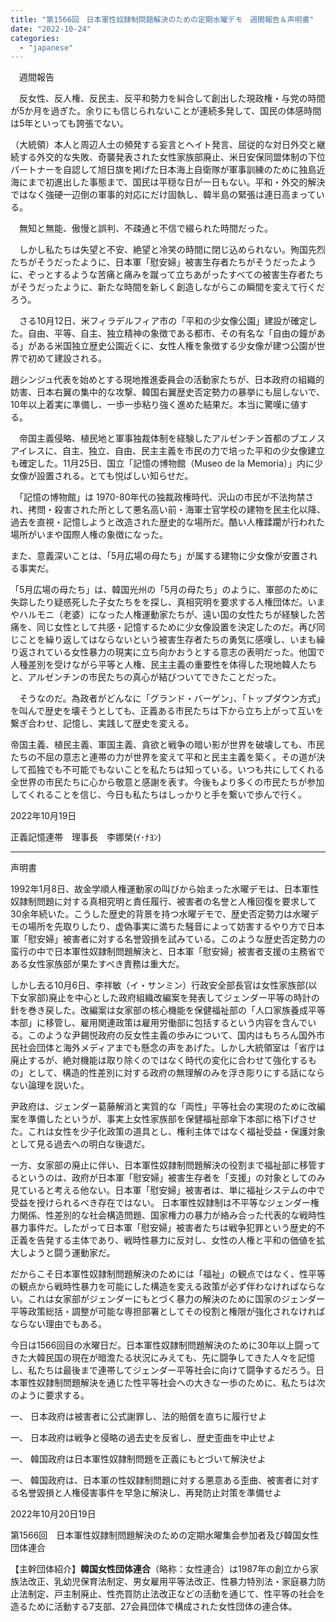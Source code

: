 ```yaml
---
title: "第1566回　日本軍性奴隷制問題解決のための定期水曜デモ　週間報告＆声明書"
date: "2022-10-24"
categories: 
  - "japanese"
---
```


　週間報告

　反女性、反人権、反民主、反平和勢力を糾合して創出した現政権・与党の時間が5か月を過ぎた。余りにも信じられないことが連続多発して、国民の体感時間は5年といっても誇張でない。

（大統領）本人と周辺人士の頻発する妄言とヘイト発言、屈従的な対日外交と継続する外交的な失敗、奇襲発表された女性家族部廃止、米日安保同盟体制の下位パートナーを自認して旭日旗を掲げた日本海上自衛隊が軍事訓練のために独島近海にまで初進出した事態まで、国民は平穏な日が一日もない。平和・外交的解決ではなく強硬一辺倒の軍事的対応にだけ固執し、韓半島の緊張は連日高まっている。

　無知と無能、傲慢と誤判、不疎通と不信で綴られた時間だった。

　しかし私たちは失望と不安、絶望と冷笑の時間に閉じ込められない。殉国先烈たちがそうだったように、日本軍「慰安婦」被害生存者たちがそうだったように、ぞっとするような苦痛と痛みを蹴って立ちあがったすべての被害生存者たちがそうだったように、新たな時間を新しく創造しながらこの瞬間を変えて行くだろう。

　さる10月12日、米フィラデルフィア市の「平和の少女像公園」建設が確定した。自由、平等、自主、独立精神の象徴である都市、その有名な「自由の鐘がある」がある米国独立歴史公園近くに、女性人権を象徴する少女像が建つ公園が世界で初めて建設される。

趙シンジュ代表を始めとする現地推進委員会の活動家たちが、日本政府の組織的妨害、日本右翼の集中的な攻撃、韓国右翼歴史否定勢力の暴挙にも屈しないで、10年以上着実に準備し、一歩一歩粘り強く進めた結果だ。本当に驚嘆に値する。

　帝国主義侵略、植民地と軍事独裁体制を経験したアルゼンチン首都のブエノスアイレスに、自主、独立、自由、民主主義を市民の力で培った平和の少女像建立も確定した。11月25日、国立「記憶の博物館（Museo de la Memoria）」内に少女像が設置される。とても悦ばしい知らせだ。

　「記憶の博物館」は 1970-80年代の独裁政権時代、沢山の市民が不法拘禁され、拷問・殺害された所として悪名高い前・海軍士官学校の建物を民主化以降、過去を直視・記憶しようと改造された歴史的な場所だ。酷い人権蹂躙が行われた場所がいまや国際人権の象徴になった。

また、意義深いことは、「5月広場の母たち」が属する建物に少女像が安置される事実だ。

「5月広場の母たち」は、韓国光州の「5月の母たち」のように、軍部のために失踪したり疑惑死した子女たちをを探し、真相究明を要求する人権団体だ。いまやハルモニ（老婆）になった人権運動家たちが、遠い国の女性たちが経験した苦痛を、同じ女性として共感・記憶するために少女像設置を決定したのだ。再び同じことを繰り返してはならないという被害生存者たちの勇気に感嘆し、いまも繰り返されている女性暴力の現実に立ち向かおうとする意志の表明だった。他国で人種差別を受けながら平等と人権、民主主義の重要性を体得した現地韓人たちと、アルゼンチンの市民たちの真心が結びついてできたことだった。

　そうなのだ。為政者がどんなに「グランド・バーゲン」、「トップダウン方式」を叫んで歴史を壊そうとしても、正義ある市民たちは下から立ち上がって互いを繋ぎ合わせ、記憶し、実践して歴史を変える。

帝国主義、植民主義、軍国主義、貪欲と戦争の暗い影が世界を破壊しても、市民たちの不屈の意志と連帯の力が世界を変えて平和と民主主義を築く。その道が決して孤独でも不可能でもないことを私たちは知っている。いつも共にしてくれる全世界の市民たちに心から敬意と感謝を表す。今後もより多くの市民たちが参加してくれることを信じ、今日も私たちはしっかりと手を繋いで歩んで行く。

2022年10月19日

正義記憶連帯　理事長　李娜榮(ｲ･ﾅﾖﾝ)

* * *

声明書

1992年1月8日、故金学順人権運動家の叫びから始まった水曜デモは、日本軍性奴隷制問題に対する真相究明と責任履行、被害者の名誉と人権回復を要求して30余年続いた。こうした歴史的背景を持つ水曜デモで、歴史否定勢力は水曜デモの場所を先取りしたり、虚偽事実に満ちた騒音によって妨害するやり方で日本軍「慰安婦」被害者に対する名誉毀損を試みている。このような歴史否定勢力の蛮行の中で日本軍性奴隷制問題解決と、日本軍「慰安婦」被害者支援の主務省である女性家族部が果たすべき責務は重大だ。

しかし去る10月6日、李祥敏（イ・サンミン）行政安全部長官は女性家族部(以下女家部)廃止を中心とした政府組織改編案を発表してジェンダー平等の時計の針を巻き戻した。改編案は女家部の核心機能を保健福祉部の「人口家族養成平等本部」に移管し、雇用関連政策は雇用労働部に包括するという内容を含んでいる。このような尹錫悦政府の反女性主義の歩みについて、国内はもちろん国外市民社会団体と海外メディアまでも懸念の声をあげた。しかし大統領室は「省庁は廃止するが、絶対機能は取り除くのではなく時代の変化に合わせて強化するもの」として、構造的性差別に対する政府の無理解のみを浮き彫りにする話にならない論理を説いた。

尹政府は、ジェンダー葛藤解消と実質的な「両性」平等社会の実現のために改編案を準備したというが、事実上女性家族部を保健福祉部傘下本部に格下げさせた。これは女性を少子化政策の道具とし、権利主体ではなく福祉受益・保護対象として見る過去への明白な後退だ。

一方、女家部の廃止に伴い、日本軍性奴隷制問題解決の役割まで福祉部に移管するというのは、政府が日本軍「慰安婦」被害生存者を「支援」の対象としてのみ見ていると考える他ない。日本軍「慰安婦」被害者は、単に福祉システムの中で受益を授けられるべき存在ではない。 日本軍性奴隷制は不平等なジェンダー権力関係、性差別的な社会構造問題、国家権力の暴力が絡み合った代表的な戦時性暴力事件だ。したがって日本軍「慰安婦」被害者たちは戦争犯罪という歴史的不正義を告発する主体であり、戦時性暴力に反対し、女性の人権と平和の価値を拡大しようと闘う運動家だ。

だからこそ日本軍性奴隷制問題解決のためには「福祉」の観点ではなく、性平等の観点から戦時性暴力を可能にした構造を変える政策が必ず伴わなければならない。これは女家部がジェンダーにもとづく暴力の解決のために国家のジェンダー平等政策総括・調整が可能な専担部署としてその役割と権限が強化されなければならない理由でもある。

今日は1566回目の水曜日だ。日本軍性奴隷制問題解決のために30年以上闘ってきた大韓民国の現在が暗澹たる状況にみえても、先に闘争してきた人々を記憶し、私たちは最後まで連帯してジェンダー平等社会に向けて闘争するだろう。日本軍性奴隷制問題解決を通じた性平等社会への大きな一歩のために、私たちは次のように要求する。

一、 日本政府は被害者に公式謝罪し、法的賠償を直ちに履行せよ

一、 日本政府は戦争と侵略の過去史を反省し、歴史歪曲を中止せよ

一、 韓国政府は日本軍性奴隷制問題を正義にもとづいて解決せよ

一、 韓国政府は、日本軍の性奴隷制問題に対する悪意ある歪曲、被害者に対する名誉毀損と人権侵害事件を早急に解決し、再発防止対策を準備せよ

2022年10月20日19日

第1566回　日本軍性奴隷制問題解決のための定期水曜集会参加者及び韓国女性団体連合

【主幹団体紹介】**韓国女性団体連合**（略称：女性連合）は1987年の創立から家族法改正、乳幼児保育法制定、男女雇用平等法改正、性暴力特別法・家庭暴力防止法制定、戸主制廃止、性売買防止法改正などの活動を通じて、性平等の社会を造るために活動する7支部、27会員団体で構成された女性団体の連合体。
